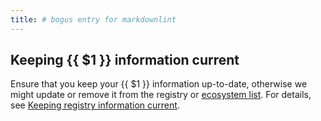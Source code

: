 ```yaml
---
title: # bogus entry for markdownlint
---
```


## Keeping {{ $1 }} information current

Ensure that you keep your {{ $1 }} information up-to-date, otherwise
we might update or remove it from the registry or [ecosystem list]. For details,
see [Keeping registry information current](../registry/updating/).

[ecosystem list]:
  https://github.com/open-telemetry/opentelemetry.io/tree/main/data/ecosystem
